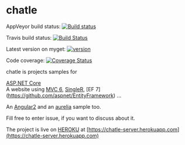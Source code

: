 chatle
======
AppVeyor build status: [![Build status](https://ci.appveyor.com/project/github/aguacongas/chatle?svg=true)](https://ci.appveyor.com/project/aguacongas/chatle)

Travis build status: [![Build Status](https://travis-ci.org/aguacongas/chatle.svg?branch=dev)](https://travis-ci.org/aguacongas/chatle)

Latest version on myget: [![version](https://img.shields.io/myget/chatle/v/ChatLe.Repository.svg?style=flat)](https://www.myget.org/F/chatle/)

Code coverage: [![Coverage Status](https://coveralls.io/repos/aguacongas/chatle/badge.svg?branch=dev&service=github)](https://coveralls.io/github/aguacongas/chatle?branch=develop)

chatle is projects samples for 

[ASP.NET Core](https://github.com/aspnet/home)  
A website using [MVC 6](https://github.com/aspnet/mvc), [SingleR](https://github.com/aspnet/signalR-Server), [EF 7] (https://github.com/aspnet/EntityFramework) ...  

An [Angular2](https://angular.io/) and an [aurelia](http://aurelia.io) sample too.


Fill free to enter issue, if you want to discuss about it.

The project is live on [HEROKU](https://www.heroku.com/) at [https://chatle-server.herokuapp.com](https://chatle-server.herokuapp.com)